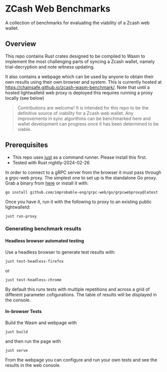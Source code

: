 # ZCash Web Benchmarks

A collection of benchmarks for evaluating the viability of a Zcash web wallet.

## Overview

This repo contains Rust crates designed to be compiled to Wasm to implement the most challenging parts of syncing a Zcash wallet, namely trial-decryption and note witness updating.

It also contains a webpage which can be used by anyone to obtain their own results using their own browser and system. This is currently hosted at https://chainsafe.github.io/zcash-wasm-benchmark/. Note that until a hosted lightwalletd web proxy is deployed this requires running a proxy locally (see below)

> Contributions are welcome! It is intended for this repo to be the definitive source of viability for a Zcash web wallet. Any improvements in sync algorithms can be benchmarked here and wallet development can progress once it has been determined to be viable.

## Prerequisites

- This repo uses [just](https://github.com/casey/just) as a command runner. Please install this first.
- Tested with Rust nightly-2024-02-26

In order to connect to a gRPC server from the browser it must pass through a grpc-web proxy. The simplest one to set up is the standalone Go proxy. Grab a binary from [here](https://github.com/improbable-eng/grpc-web/releases) or install it with:

```shell
go install github.com/improbable-eng/grpc-web/go/grpcwebproxy@latest
```

Once you have it, run it with the following to proxy to an existing public lightwalletd:

```shell
just run-proxy
```

### Generating benchmark results

#### Headless browser automated testing

Use a headless browser to generate test results with:

```shell
just test-headless-firefox
```
or
```shell
just test-headless-chrome
```

By default this runs tests with multiple repetitions and across a grid of different parameter cofigurations. The table of results will be displayed in the console.

#### In-browser Tests

Build the Wasm and webpage with

```shell
just build
```

and then run the page with

```shell
just serve
```

From the webpage you can configure and run your own tests and see the results in the web console.
